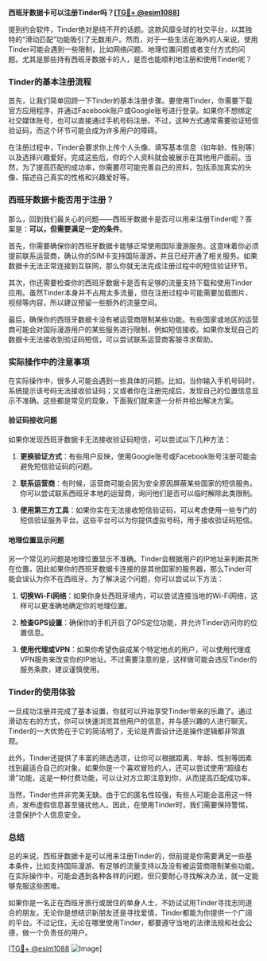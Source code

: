 **西班牙数据卡可以注册Tinder吗？[[TG💪+ @esim1088](https://t.me/s/esim1088)]**

提到约会软件，Tinder绝对是绕不开的话题。这款风靡全球的社交平台，以其独特的“滑动匹配”功能吸引了无数用户。然而，对于一些生活在海外的人来说，使用Tinder可能会遇到一些限制，比如网络问题、地理位置问题或者支付方式的问题。尤其是那些持有西班牙数据卡的人，是否也能顺利地注册和使用Tinder呢？

### Tinder的基本注册流程

首先，让我们简单回顾一下Tinder的基本注册步骤。要使用Tinder，你需要下载官方应用程序，并通过Facebook账户或Google账号进行登录。如果你不想绑定社交媒体账号，也可以直接通过手机号码注册。不过，这种方式通常需要验证短信验证码，而这个环节可能会成为许多用户的障碍。

在注册过程中，Tinder会要求你上传个人头像、填写基本信息（如年龄、性别等）以及选择兴趣爱好。完成这些后，你的个人资料就会被展示在其他用户面前。当然，为了提高匹配的成功率，你需要尽可能完善自己的资料，包括添加真实的头像、描述自己真实的性格和兴趣爱好等。

### 西班牙数据卡能否用于注册？

那么，回到我们最关心的问题——西班牙数据卡是否可以用来注册Tinder呢？答案是：**可以，但需要满足一定的条件**。

首先，你需要确保你的西班牙数据卡能够正常使用国际漫游服务。这意味着你必须提前联系运营商，确认你的SIM卡支持国际漫游，并且已经开通了相关服务。如果数据卡无法正常连接到互联网，那么你就无法完成注册过程中的短信验证环节。

其次，你还需要检查你的西班牙数据卡是否有足够的流量支持下载和使用Tinder应用。虽然Tinder本身并不占用太多流量，但在注册过程中可能需要加载图片、视频等内容，所以建议预留一些额外的流量空间。

最后，确保你的西班牙数据卡没有被运营商限制某些功能。有些国家或地区的运营商可能会对国际漫游用户的某些服务进行限制，例如短信接收。如果你发现自己的数据卡无法接收到验证码短信，可以尝试联系运营商客服寻求帮助。

### 实际操作中的注意事项

在实际操作中，很多人可能会遇到一些具体的问题。比如，当你输入手机号码时，系统提示该号码无法接收验证码；又或者你在注册完成后，发现自己的位置信息显示不准确。这些都是常见的现象，下面我们就来逐一分析并给出解决方案。

#### 验证码接收问题

如果你发现西班牙数据卡无法接收验证码短信，可以尝试以下几种方法：

1. **更换验证方式**：有些用户反映，使用Google账号或Facebook账号注册可能会避免短信验证码的问题。
   
2. **联系运营商**：有时候，运营商可能会因为安全原因屏蔽某些国家的短信服务。你可以尝试联系西班牙本地的运营商，询问他们是否可以临时解除此类限制。

3. **使用第三方工具**：如果你实在无法接收短信验证码，可以考虑使用一些专门的短信验证服务平台。这些平台可以为你提供虚拟号码，用于接收验证码短信。

#### 地理位置显示问题

另一个常见的问题是地理位置显示不准确。Tinder会根据用户的IP地址来判断其所在位置，因此如果你的西班牙数据卡连接的是其他国家的服务器，那么Tinder可能会误认为你不在西班牙。为了解决这个问题，你可以尝试以下方法：

1. **切换Wi-Fi网络**：如果你身处西班牙境内，可以尝试连接当地的Wi-Fi网络，这样可以更准确地确定你的地理位置。

2. **检查GPS设置**：确保你的手机开启了GPS定位功能，并允许Tinder访问你的位置信息。

3. **使用代理或VPN**：如果你希望伪装成某个特定地点的用户，可以使用代理或VPN服务来改变你的IP地址。不过需要注意的是，这样做可能会违反Tinder的服务条款，建议谨慎使用。

### Tinder的使用体验

一旦成功注册并完成了基本设置，你就可以开始享受Tinder带来的乐趣了。通过滑动左右的方式，你可以快速浏览其他用户的信息，并与感兴趣的人进行聊天。Tinder的一大优势在于它的简洁明了，无论是界面设计还是操作逻辑都非常直观。

此外，Tinder还提供了丰富的筛选选项，让你可以根据距离、年龄、性别等因素找到最适合自己的对象。如果你是一个喜欢冒险的人，还可以尝试使用“超级右滑”功能，这是一种付费功能，可以让对方立即注意到你，从而提高匹配成功率。

当然，Tinder也并非完美无缺。由于它的匿名性较强，有些人可能会滥用这一特点，发布虚假信息甚至骚扰他人。因此，在使用Tinder时，我们需要保持警惕，注意保护个人信息安全。

### 总结

总的来说，西班牙数据卡是可以用来注册Tinder的，但前提是你需要满足一些基本条件，比如支持国际漫游、有足够的流量支持以及没有被运营商限制某些功能。在实际操作中，可能会遇到各种各样的问题，但只要耐心寻找解决办法，就一定能够克服这些困难。

如果你是一名正在西班牙旅行或居住的单身人士，不妨试试用Tinder寻找志同道合的朋友。无论你是想结识新朋友还是寻找爱情，Tinder都能为你提供一个广阔的平台。不过记住，无论在哪里使用Tinder，都要遵守当地的法律法规和社会公德，做一个负责任的用户。

[[TG💪+ @esim1088](https://t.me/s/esim1088) ![Image](https://i.postimg.cc/4NQfJmqS/Snipaste-2025-05-13-00-14-12.png)]